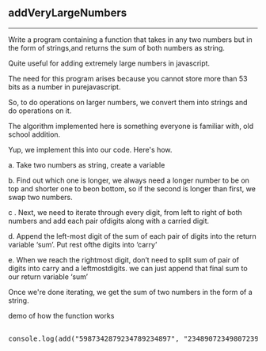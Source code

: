 <!-- @format -->

## addVeryLargeNumbers

---

Write a program containing a function that takes in any two numbers but in the
form of strings,and returns the sum of both numbers as string.

Quite useful for adding extremely large numbers in javascript.

The need for this program arises because you cannot store more than 53 bits as a
number in purejavascript.

So, to do operations on larger numbers, we convert them into strings and do
operations on it.

The algorithm implemented here is something everyone is familiar with, old
school addition.

Yup, we implement this into our code. Here's how.

a. Take two numbers as string, create a variable

b. Find out which one is longer, we always need a longer number to be on top and
shorter one to beon bottom, so if the second is longer than first, we swap two
numbers.

c . Next, we need to iterate through every digit, from left to right of both
numbers and add each pair ofdigits along with a carried digit.

d. Append the left-most digit of the sum of each pair of digits into the return
variable ‘sum’. Put rest ofthe digits into ‘carry’

e. When we reach the rightmost digit, don’t need to split sum of pair of digits
into carry and a leftmostdigits. we can just append that final sum to our return
variable ‘sum’

Once we're done iterating, we get the sum of two numbers in the form of a
string.

demo of how the function works

<pre>

console.log(add("5987342879234789234897", "23489072349807239487"));   // will return  6010831951584596474384
</pre>
